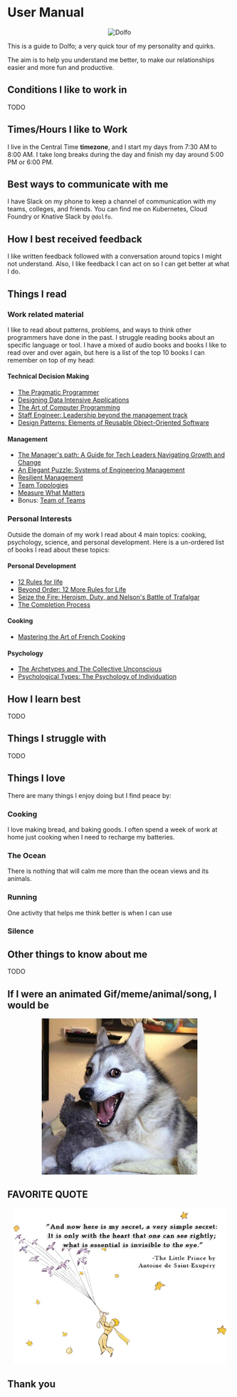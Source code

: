 # User Manual

<p align="center">
    <img src="https://avatars.githubusercontent.com/u/2008765?v=4" alt="Dolfo" width="250" height="250">
</p>

This is a guide to Dolfo; a very quick tour of my personality and quirks.

The aim is to help you understand me better, to make our relationships easier and more fun and productive.

## Conditions I like to work in

TODO

## Times/Hours I like to Work

I live in the Central Time **timezone**, and I start my days from 7:30 AM to 8:00 AM. I take long breaks during the day and finish my day around 5:00 PM or 6:00 PM.

## Best ways to communicate with me

I have Slack on my phone to keep a channel of communication with my teams, colleges, and friends. You can find me on Kubernetes, Cloud Foundry or Knative Slack by `@dolfo`.

## How I best received feedback

I like written feedback followed with a conversation around topics I might not understand. Also, I like feedback I can act on so I can get better at what I do.

## Things I read

### Work related material

I like to read about patterns, problems, and ways to think other programmers have done in the past. I struggle reading books about an specific language or tool. I have a mixed of audio books and books I like to read over and over again, but here is a list of the top 10 books I can remember on top of my head:

#### Technical Decision Making

- [The Pragmatic Programmer](https://pragprog.com/titles/tpp20/the-pragmatic-programmer-20th-anniversary-edition/)
- [Designing Data Intensive Applications](https://www.amazon.com/Designing-Data-Intensive-Applications-Reliable-Maintainable/dp/1449373321)
- [The Art of Computer Programming](https://en.wikipedia.org/wiki/The_Art_of_Computer_Programming)
- [Staff Engineer: Leadership beyond the management track](https://staffeng.com/book)
- [Design Patterns: Elements of Reusable Object-Oriented Software](https://www.amazon.com/Design-Patterns-Elements-Reusable-Object-Oriented/dp/0201633612)

#### Management

- [The Manager's path: A Guide for Tech Leaders Navigating Growth and Change](https://www.amazon.com/Managers-Path-Leaders-Navigating-Growth/dp/1491973897)
- [An Elegant Puzzle: Systems of Engineering Management](https://www.amazon.com/Elegant-Puzzle-Systems-Engineering-Management/dp/1732265186/ref=pd_lpo_1?pd_rd_i=1732265186&psc=1)
- [Resilient Management](https://resilient-management.com/)
- [Team Topologies](https://teamtopologies.com/)
- [Measure What Matters](https://www.amazon.com/Measure-What-Matters-Google-Foundation/dp/0525536221)
- Bonus: [Team of Teams](https://www.amazon.com/Team-Teams-Rules-Engagement-Complex/dp/1591847486)

### Personal Interests

Outside the domain of my work I read about 4 main topics: cooking, psychology, science, and personal development. Here is a un-ordered list of books I read about these topics:

#### Personal Development

- [12 Rules for life](https://www.amazon.com/12-Rules-Life-Antidote-Chaos/dp/0345816021)
- [Beyond Order: 12 More Rules for Life](https://www.amazon.com/Beyond-Order-More-Rules-Life/dp/0593084640)
- [Seize the Fire: Heroism, Duty, and Nelson's Battle of Trafalgar](https://www.amazon.com/Seize-Fire-Heroism-Nelsons-Trafalgar/dp/0060753625)
- [The Completion Process](https://completionprocess.com/)

#### Cooking

- [Mastering the Art of French Cooking](https://www.amazon.com/Mastering-Art-French-Cooking-Vol/dp/0375413405/ref=zg_bs_4280_1/132-0793199-0929530?pd_rd_i=0375413405&psc=1)

#### Psychology

- [The Archetypes and The Collective Unconscious](https://www.amazon.com/Archetypes-Collective-Unconscious-Collected-Works/dp/0691018332/ref=sr_1_2?keywords=carl+jung+shadow&qid=1657634187&s=books&sr=1-2)
- [Psychological Types: The Psychology of Individuation](https://www.amazon.com/Psychological-Types-C-G-Jung-audiobook/dp/B07ZS2R53P/ref=sr_1_4?keywords=carl+jung+shadow&qid=1657634187&s=books&sr=1-4)

## How I learn best

<!-- reading after the how after I understand the why -->
TODO

## Things I struggle with

TODO

## Things I love

There are many things I enjoy doing but I find peace by:

### Cooking

I love making bread, and baking goods. I often spend a week of work at home just cooking when I need to recharge my batteries.

### The Ocean

There is nothing that will calm me more than the ocean views and its animals.

### Running

One activity that helps me think better is when I can use

### Silence

## Other things to know about me

TODO

## If I were an animated Gif/meme/animal/song, I would be

<p align="center">
    <img src="./get-it-pun-dog.jpg" alt=""  height="350">
</p>

## FAVORITE QUOTE

<p align="center">
    <img src="./The-Little-Prince-Quote.jpg" alt=""  height="350">
</p>

## Thank you

